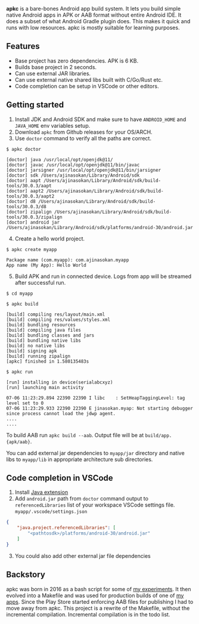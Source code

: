 **apkc** is a bare-bones Android app build system. It lets you build simple native Android apps in APK or AAB format without entire Android IDE. It does a subset of what Android Gradle plugin does. This makes it quick and runs with low resources. apkc is mostly suitable for learning purposes.

## Features

- Base project has zero dependencies. APK is 6 KB.
- Builds base project in 2 seconds.
- Can use external JAR libraries.
- Can use external native shared libs built with C/Go/Rust etc.
- Code completion can be setup in VSCode or other editors.

## Getting started

1. Install JDK and Android SDK and make sure to have `ANDROID_HOME` and `JAVA_HOME` env variables setup.
2. Download `apkc` from Github releases for your OS/ARCH.
3. Use `doctor` command to verify all the paths are correct.

```shell
$ apkc doctor

[doctor] java /usr/local/opt/openjdk@11/ 
[doctor] javac /usr/local/opt/openjdk@11/bin/javac 
[doctor] jarsigner /usr/local/opt/openjdk@11/bin/jarsigner 
[doctor] sdk /Users/ajinasokan/Library/Android/sdk 
[doctor] aapt /Users/ajinasokan/Library/Android/sdk/build-tools/30.0.3/aapt 
[doctor] aapt2 /Users/ajinasokan/Library/Android/sdk/build-tools/30.0.3/aapt2 
[doctor] d8 /Users/ajinasokan/Library/Android/sdk/build-tools/30.0.3/d8 
[doctor] zipalign /Users/ajinasokan/Library/Android/sdk/build-tools/30.0.3/zipalign 
[doctor] android jar /Users/ajinasokan/Library/Android/sdk/platforms/android-30/android.jar
```
4. Create a hello world project.

```shell
$ apkc create myapp

Package name (com.myapp): com.ajinasokan.myapp
App name (My App): Hello World
```

5. Build APK and run in connected device. Logs from app will be streamed after successful run.

```shell
$ cd myapp

$ apkc build

[build] compiling res/layout/main.xml 
[build] compiling res/values/styles.xml 
[build] bundling resources 
[build] compiling java files 
[build] bundling classes and jars 
[build] bundling native libs 
[build] no native libs 
[build] signing apk 
[build] running zipalign 
[apkc] finished in 1.580135483s

$ apkc run

[run] installing in device(serialabcxyz) 
[run] launching main activity 

07-06 11:23:29.894 22390 22390 I libc    : SetHeapTaggingLevel: tag level set to 0
07-06 11:23:29.933 22390 22390 E jinasokan.myap: Not starting debugger since process cannot load the jdwp agent.
....
....
```

To build AAB run `apkc build --aab`. Output file will be at `build/app.{apk/aab}`.

You can add external jar dependencies to `myapp/jar` directory and native libs to `myapp/lib` in appropriate architecture sub directories.

## Code completion in VSCode

1. Install [Java extension](https://marketplace.visualstudio.com/items?itemName=redhat.java)
2. Add `android.jar` path from `doctor` command output to `referencedLibraries` list of your workspace VSCode settings file. `myapp/.vscode/settings.json`

```json
{
    "java.project.referencedLibraries": [
        "<pathtosdk>/platforms/android-30/android.jar"
    ]
}
```
3. You could also add other external jar file dependencies

## Backstory

apkc was born in 2016 as a bash script for some of [my experiments](https://ajinasokan.com/posts/smallest-app/). It then evolved into a Makefile and was used for production builds of one of [my apps](https://play.google.com/store/apps/details?id=com.innoventionist.artham). Since the Play Store started enforcing AAB files for publishing I had to move away from apkc. This project is a rewrite of the Makefile, without the incremental compilation. Incremental compilation is in the todo list.